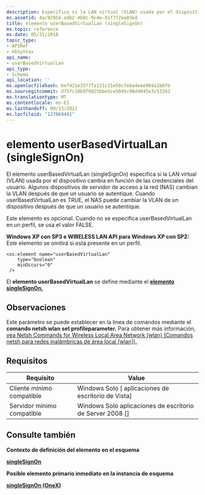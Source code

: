 ```yaml
---
description: Especifica si la LAN virtual (VLAN) usada por el dispositivo cambia en función de las credenciales del usuario.
ms.assetid: 4ac92954-adb2-4b0c-9c4e-81f772ea03ed
title: elemento userBasedVirtualLan (singleSignOn)
ms.topic: reference
ms.date: 05/31/2018
topic_type:
- APIRef
- kbSyntax
api_name:
- userBasedVirtualLan
api_type:
- Schema
api_location: ''
ms.openlocfilehash: 6ef421e35f7fa121c31e58cfeba4eee969a1b6fb
ms.sourcegitcommit: d75fc10b9f0825bbe5ce5045c90d4045e3c53243
ms.translationtype: MT
ms.contentlocale: es-ES
ms.lasthandoff: 09/13/2021
ms.locfileid: "127069441"
---
```

# <a name="userbasedvirtuallan-singlesignon-element"></a>elemento userBasedVirtualLan (singleSignOn)

El elemento userBasedVirtualLan (singleSignOn) especifica si la LAN virtual (VLAN) usada por el dispositivo cambia en función de las credenciales del usuario. Algunos dispositivos de servidor de acceso a la red (NAS) cambian la VLAN después de que un usuario se autentique. Cuando userBasedVirtualLan es TRUE, el NAS puede cambiar la VLAN de un dispositivo después de que un usuario se autentique.

Este elemento es opcional. Cuando no se especifica userBasedVirtualLan en un perfil, se usa el valor FALSE.

**Windows XP con SP3 e WIRELESS LAN API para Windows XP con SP2:** Este elemento se omitirá si está presente en un perfil.

``` syntax
<xs:element name="userBasedVirtualLan"
    type="boolean"
    minOccurs="0"
 />
```

El **elemento userBasedVirtualLan** se define mediante el [**elemento singleSignOn.**](onexschema-singlesignon-onex-element.md)

## <a name="remarks"></a>Observaciones

Este parámetro se puede establecer en la línea de comandos mediante el **comando netsh wlan set profileparameter.** Para obtener más información, [vea Netsh Commands for Wireless Local Area Network (wlan) (Comandos netsh para redes inalámbricas de área local [wlan]).](/previous-versions/windows/it-pro/windows-server-2008-R2-and-2008/cc755301(v=ws.10))

## <a name="requirements"></a>Requisitos



| Requisito | Value |
|-------------------------------------|------------------------------------------------------|
| Cliente mínimo compatible<br/> | Windows Solo \[ aplicaciones de escritorio de Vista\]<br/>       |
| Servidor mínimo compatible<br/> | Windows Solo aplicaciones de escritorio de Server 2008 \[\]<br/> |



## <a name="see-also"></a>Consulte también

<dl> <dt>

**Contexto de definición del elemento en el esquema**
</dt> <dt>

[**singleSignOn**](onexschema-singlesignon-onex-element.md)
</dt> <dt>

**Posible elemento primario inmediato en la instancia de esquema**
</dt> <dt>

[**singleSignOn (OneX)**](onexschema-singlesignon-onex-element.md)
</dt> </dl>

 

 
